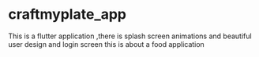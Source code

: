 # craftmyplate_app
This is a flutter application ,there is splash screen animations and beautiful user design and login screen this is about a food application 
